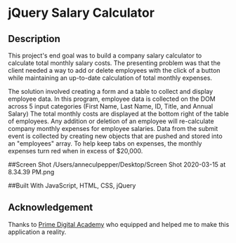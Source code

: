 # jQuery Salary Calculator

## Description

This project's end goal was to build a company salary calculator to calculate total monthly salary costs. The presenting problem was that the client needed a way to add or delete employees with the click of a button while maintaining an up-to-date calculation of total monthly expenses.

The solution involved creating a form and a table to collect and display employee data. In this program, employee data is collected on the DOM across 5 input categories (First Name, Last Name, ID, Title, and Annual Salary) The total monthly costs are displayed at the bottom right of the table of employees. Any addition or deletion of an employee will re-calculate company monthly expenses for employee salaries. Data from the submit event is collected by creating new objects that are pushed and stored into an "employees" array. To help keep tabs on expenses, the monthly expenses turn red when in excess of \$20,000.

##Screen Shot
/Users/anneculpepper/Desktop/Screen Shot 2020-03-15 at 8.34.39 PM.png

##Built With
JavaScript, HTML, CSS, jQuery

## Acknowledgement

Thanks to [Prime Digital Academy](www.primeacademy.io) who equipped and helped me to make this application a reality.

